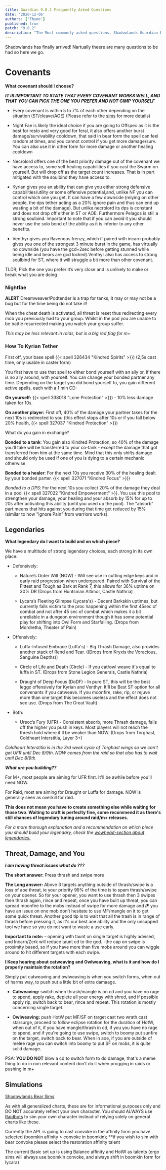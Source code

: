```yaml
---
title: Guardian 9.0.2 Frequently Asked Questions
date: '2020-12-06'
authors: ['Thyme']
published: true
patch: "9.0.2"
description: "The Most commonly asked questions, Shadowlands Guardian Edition."
---
```


Shadowlands has finally arrived! Nartually theere are many questions to be had so here we go.
# Covenants

**What covenant should I choose?** 

***IT IS IMPORTANT TO STATE THAT EVERY COVENANT WORKS WELL, AND THAT YOU CAN PICK THE ONE YOU PREFER AND NOT GIMP YOURSELF***

* Every covenant is within 5 to 7% of each other depending on the situation (ST/cleave/AOE) (Please refer to the [sims](https://www.dreamgrove.gg/sims/bear/) for more details)

* Night Fae is likely the ideal choice if you are going to Offspec as it is the best for resto and very good for feral, it also offers another burst damage/survivability cooldown, that said in bear form the spell can feel random at times, and you cannot control if you get more damage/surv. You can also use it in other form for more damage or another healing cooldown 

* Necrolord offers one of the best priority damage out of the covenant we have access to, some self healing capabilities if you cast the Swarm on yourself. But will drop off as the target count increases. That is in part mitigated with the soulbind they have access to.

* Kyrian gives you an ability that can give you either strong defensive capabilities/utility or some offensive potential,and, unlike NF you can control which one you get. It can have a few downside (relying on other people, the dps tether acting as a 20% ignore pain and thus can end up wasting a bit of the damage). But unlike necrolord its dps is constant and does not drop off either in ST or AOE. Furthermore Pelagos is still a strong soulbind. 
Important to note that if you can avoid it you should never use the solo bond of the ability as it is inferior to any other benefits.

* Venthyr gives you Ravenous frenzy, which if paired with incarn probably gives you one of the strongest 3 minute burst in the game, has virtually no downside (you have the gcd+2sec before getting stunned while being idle and bears are gcd locked).Venthyr also has access to strong soulbind for ST, where it will struggle a bit more than other covenant.

TLDR; Pick the one you prefer it’s very close and is unlikely to make or break what you are doing 

### Nightfae

**ALERT** Dreamweaver/Podtender is a trap for tanks, it may or may not be a bug but for the time being do not take it!

When the cheat death is activated, all threat is reset thus redirecting every mob you previously had to your group. Whilst in the pod you are unable to be battle resurrected making you watch your group suffer.

*This may be less relevant in raids, but is a big red flag for m+*

### How To Kyrian Tether


First off, your base spell {{< spell 326434 "Kindred Spirits" >}}) (2,5s cast time, only usable in caster form)

You first have to use that spell to either bond yourself with an ally or, if there is no ally around, with yourself. You can change your bonded partner any time.
Depending on the target you did bond yourself to, you gain different active spells, each with a 1 min CD:

**On yourself:** {{< spell 338018 "Lone Protection" >}}) - 10% less damage taken for 10s.

**On another player:** First off, 40% of the damage your partner takes for the next 10s is redirected to you (this effect stops after 10s or if you fall below 20% health, {{< spell 327037 "Kindred Protection" >}})

What do you gain in exchange?

**Bonded to a tank**:
You gain also Kindred Protection, so 40% of the damage you'll take will be transferred to your co-tank - except the damage that got transferred from him at the same time. Mind that this only shifts damage and should only be used if one of you is dying to a certain mechanic otherwise.

**Bonded to a healer**: 
For the next 10s you receive 30% of the healing dealt by your bonded parter. {{< spell 327071 "Kindred Focus" >}})

*Bonded to a DPS*: 
For the next 10s you collect 20% of the damage they deal in a pool {{< spell 327022 "Kindred Empowerment" >}}. 
You use this pool to strengthen your damage, your healing and your absorb by 15% for up to 20s after activating this ability (until you used up the pool).
The "absorb" part means that hits against you during that time get reduced by 15% (similar to how "Ignore Pain" from warriors works).

## Legendaries 


**What legendary do I want to build and on which piece?** 

We have a multitude of strong legendary choices, each strong in its own place:


* Defensively:
 
  * Nature’s Order Will (NOW) - Will see use in cutting edge keys and in early raid progression when undergeared. Paired with Survival of the Fittest and Tough as Bark at Rank 7, this allows for 36% uptime on 30% DR  (Drops from Huntsman Altimor, Castle Nathria)

  * Lycara’s Fleeting Glimpse (Lycara's) - Decent Barkskin uptimes, but currently falls victim to the proc happening within the first 45sec of combat and not after 45 sec of combat which makes it a bit unreliable in a dungeon environment though it has *some* potential play for shifting into Owl Form and Starfalling. (Drops from Mordretha, Theater of Pain)

* Offensively:

  * Luffa-Infused Embrace (Luffa's) - Big Thrash Damage, also provides another stack of Rend and Tear. ((Drops from Kryxis the Voracious, Sanguine Depths))

  * Circle of Life and Death (Circle) - If you cat/owl weave it's equal to luffa in ST. (Drops from Stone Legion Generals, Castle Nathria)

  * Draught of Deep Focus (DoDF) - In pure ST, this will be the best leggo offensively for Kyrian and Venthyr. It'll be Best ST option for all convenants if you catweave. If you moonfire, rake, rip, or rejuve more than one target this becomes useless and the effect does not see use. (Drops from The Great Vault)

* Both:

  * Ursoc’s Fury (UFR) - Consistent absorb, more Thrash damage, falls off the higher you push in keys. Most players will not reach the thresh hold where it'll be weaker than NOW. (Drops from Torghast, Coldheart Interstitia, Layer 3+)

*Coldheart Interstitia is in the 3rd week cycle of Torghast wings so we can't get UFR until Dec 8/9th. NOW comes from the raid so that also has to wait until Dec 8/9th.*

***What are you building??***

For M+, most people are aiming for UFR first. It'll be awhile before you'll need NOW. 

For Raid, most are aiming for Draught or Luffa for damage. NOW is generally seen as overkill for raid.

**This does not mean you have to create something else while waiting for those two. Waiting to craft is perfeclty fine, some recommend it as there's still chances of legendary tuning around raid/m+ releases.**

*For a more thorough explanation and a recommendation on which piece you should build your legendary, check the [wowhead-section about legendaries.](https://www.wowhead.com/guides/guardian-druid-best-legendaries-shadowlands)*

## Threat, Damage, and You

***I am having threat issues what do ???***

**The short answer:** Press thrash and swipe more

**The Long answer:** Above 3 targets anything outside of thrash/swipe is a loss of aoe threat, ie your priority 99% of the time is to spam thrash/swipe on your opener. 
So for your opener, you want to use thrash then 3 swipes then thrash again, rince and repeat, once you have built up threat, you can spread moonfire to the mobs instead of swipe for more damage and ***IF*** you have an issue on one mob don’t hesitate to use MF/mangle on it to get some quick threat.
Another good tip is to wait that all the trash is in range of thrash before pressing it, as it's our best aoe ability and the only uncapped tool we have so you do not want to waste a use early.

**Important to note:** - opening with taunt on single target is highly advised, and Incarn/Zerk will reduce taunt cd to the gcd.
-the cap on swipe is proximity based, so if you have more than five mobs around you can wiggle around to hit different targets with each swipe.

**I Keep hearing about catweaving and Owlweaving, what is it and how do I properly maintain the rotation?**

Simply put catweaving and owlweaving is when you switch forms, when out of harms way, to push out a little bit of extra damaage. 

* **Catweaving:** switch when thrash/mangle is on cd and you have no rage to spend, apply rake, deplete all your energy with shred, and if possible apply rip, switch back to bear, rince and repeat. This rotation is mostly concerning single target.

* **Owlweaving:** push HotW put MF/SF on target cast two wrath cast starsurge, proceed to follow eclipse rotation for the duration of HotW, when out of it, if you have mangle/thrash in cd, if you you have no rage to spend, and if you're going to use swipe, switch to boomy put sunfire on the target, switch back to bear. When in aoe, if you are outside of melee rage you can switch into boomy to put SF on mobs, it is quite solid damage.

PSA: **YOU DO NOT** blow a cd to switch form to do damage, that's a meme thing to do in non relevant content don't do it when progging in raids or pushing in m+

## Simulations

[Shadowlands Bear Sims](https://www.dreamgrove.gg/sims)


As with all generalized charts, these are for informational purposes only and DO NOT accurately reflect your own character. You should ALWAYS use [Raidbots](https://www.raidbots.com/simbot/topgear) to sim your own character instead of relying solely on general charts like these.

Currently the APL is going to cast convoke in the affinity form you have selected (boomkin affinity > convoke in boomkin); **if you wish to sim with bear convoke please select the restoration affinity talent

The current Basic set up is using Balance affinity and HotW as talents (ergo sims will always use boomkin convoke, and always shift in boomkin form for lycara)
